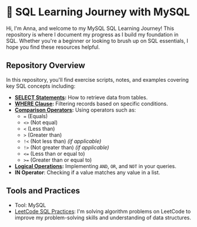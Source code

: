 # 🌱 SQL Learning Journey with MySQL

Hi, I'm Anna, and welcome to my MySQL SQL Learning Journey! This repository is where I document my progress as I build my foundation in SQL. Whether you're a beginner or looking to brush up on SQL essentials, I hope you find these resources helpful.

## Repository Overview

In this repository, you'll find exercise scripts, notes, and examples covering key SQL concepts including:
- **[SELECT Statements](sql_learning/select_statements.sql):** How to retrieve data from tables.
- **[WHERE Clause](sql_learning/WHERE_clause):** Filtering records based on specific conditions.
- **[Comparison Operators](sql_learning/comparison_operators):** Using operators such as:
  - `=` (Equals)
  - `<>` (Not equal)
  - `<` (Less than)
  - `>` (Greater than)
  - `!<` (Not less than) *(if applicable)*
  - `!>` (Not greater than) *(if applicable)*
  - `<=` (Less than or equal to)
  - `>=` (Greater than or equal to)
- **[Logical Operations](sql_learning/logical_operators):** Implementing `AND`, `OR`, and `NOT` in your queries.
- **IN Operator**: Checking if a value matches any value in a list.

## Tools and Practices
-  Tool: MySQL  
- [LeetCode SQL Practices](https://github.com/sxnbx/SQL_LeetCode_Challenges.git): I'm solving algorithm problems on LeetCode to improve my problem-solving skills and understanding of data structures.

